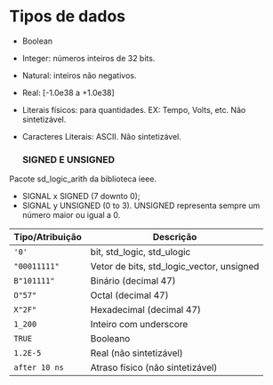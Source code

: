 # Tipos de dados
* Boolean
* Integer: números inteiros de 32 bits.
* Natural: inteiros não negativos.
* Real: [-1.0e38 a +1.0e38]
* Literais físicos: para quantidades. EX: Tempo, Volts, etc. Não sintetizável.
* Caracteres Literais: ASCII. Não sintetizável.

  ### SIGNED E UNSIGNED
Pacote sd_logic_arith da biblioteca ieee. 
* SIGNAL x SIGNED (7 downto 0);
* SIGNAL y UNSIGNED (0 to 3). UNSIGNED representa sempre um número maior ou igual a 0.

| Tipo/Atribuição      | Descrição                                 |
|----------------------|-------------------------------------------|
| `'0'`                | bit, std_logic, std_ulogic                |
| `"00011111"`         | Vetor de bits, std_logic_vector, unsigned |
| `B"101111"`          | Binário (decimal 47)                      |
| `O"57"`              | Octal (decimal 47)                        |
| `X"2F"`              | Hexadecimal (decimal 47)                  |
| `1_200`              | Inteiro com underscore                    |
| `TRUE`               | Booleano                                  |
| `1.2E-5`             | Real (não sintetizável)                   |
| `after 10 ns`        | Atraso físico (não sintetizável)          |